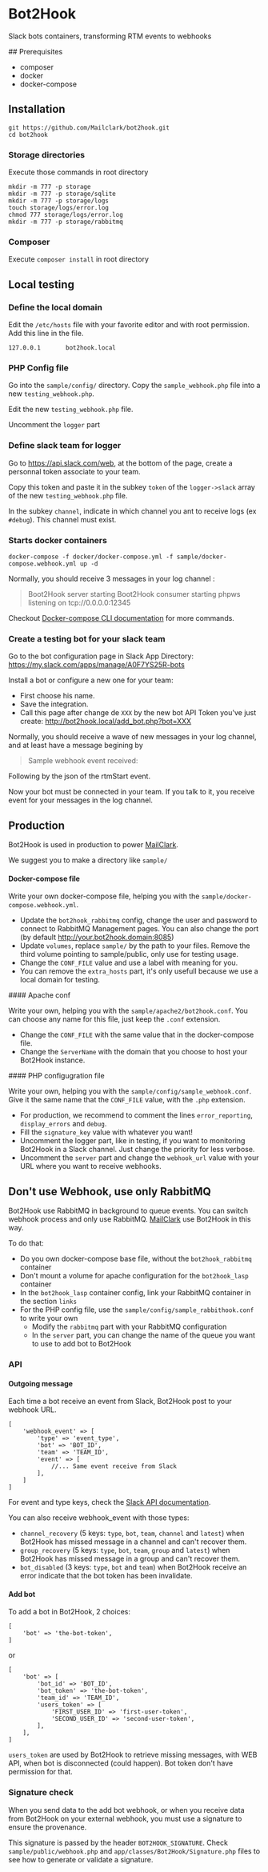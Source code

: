 # Bot2Hook

Slack bots containers, transforming RTM events to webhooks

## Prerequisites

* composer
* docker
* docker-compose

## Installation

```
git https://github.com/Mailclark/bot2hook.git
cd bot2hook
```

### Storage directories 

Execute those commands in root directory

```
mkdir -m 777 -p storage
mkdir -m 777 -p storage/sqlite
mkdir -m 777 -p storage/logs
touch storage/logs/error.log
chmod 777 storage/logs/error.log
mkdir -m 777 -p storage/rabbitmq
```

### Composer 

Execute `composer install` in root directory

## Local testing

### Define the local domain

Edit the `/etc/hosts` file with your favorite editor and with root permission. 
Add this line in the file.

```
127.0.0.1       bot2hook.local
```

### PHP Config file

Go into the `sample/config/` directory. Copy the `sample_webhook.php` file into a new `testing_webhook.php`.

Edit the new `testing_webhook.php` file. 

Uncomment the `logger` part
 

### Define slack team for logger

Go to https://api.slack.com/web, at the bottom of the page, create a personnal token associate to your team.

Copy this token and paste it in the subkey `token` of the `logger->slack` array of the new `testing_webhook.php` file.

In the subkey `channel`, indicate in which channel you ant to receive logs (ex `#debug`). This channel must exist.

### Starts docker containers

```
docker-compose -f docker/docker-compose.yml -f sample/docker-compose.webhook.yml up -d
```

Normally, you should receive 3 messages in your log channel :

> Boot2Hook server starting
> Boot2Hook consumer starting
> phpws listening on tcp://0.0.0.0:12345

Checkout [Docker-compose CLI documentation](https://docs.docker.com/compose/reference/overview/) for more commands. 

### Create a testing bot for your slack team

Go to the bot configuration page in Slack App Directory: https://my.slack.com/apps/manage/A0F7YS25R-bots

Install a bot or configure a new one for your team:

* First choose his name.
* Save the integration.
* Call this page after change de `XXX`  by the new bot API Token you've just create: http://bot2hook.local/add_bot.php?bot=XXX

Normally, you should receive a wave of new messages in your log channel, and at least have a message begining by 

> Sample webhook event received: 

Following by the json of the rtmStart event.

Now your bot must be connected in your team. If you talk to it, you receive event for your messages in the log channel.

## Production

Bot2Hook is used in production to power [MailClark](https://mailclark.ai).

We suggest you to make a directory like `sample/`

#### Docker-compose file

Write your own docker-compose file, helping you with the `sample/docker-compose.webhook.yml`.

* Update the `bot2hook_rabbitmq` config, change the user and password to connect to RabbitMQ Management pages. You can also change the port (by default http://your.bot2hook.domain:8085)
* Update `volumes`, replace `sample/` by the path to your files. Remove the third volume pointing to sample/public, only use for testing usage. 
* Change the `CONF_FILE` value and use a label with meaning for you.
* You can remove the `extra_hosts` part, it's only usefull because we use a local domain for testing.

#### Apache conf

Write your own, helping you with the  `sample/apache2/bot2hook.conf`. You can choose any name for this file, just keep the `.conf` extension.

* Change the `CONF_FILE` with the same value that in the docker-compose file.
* Change the `ServerName` with the domain that you choose to host your Bot2Hook instance.

#### PHP configugration file

Write your own, helping you with the  `sample/config/sample_webhook.conf`. Give it the same name that the `CONF_FILE` value, with the `.php` extension.

* For production, we recommend to comment the lines `error_reporting`, `display_errors` and `debug`.
* Fill the `signature_key` value with whatever you want!
* Uncomment the logger part, like in testing, if you want to monitoring Bot2Hook in a Slack channel. Just change the priority for less verbose.
* Uncomment the `server` part and change the `webhook_url` value with your URL where you want to receive webhooks.

## Don't use Webhook, use only RabbitMQ
 
Bot2Hook use RabbitMQ in background to queue events. You can switch webhook process and only use RabbitMQ. 
[MailClark](https://mailclark.ai) use Bot2Hook in this way.
 
To do that:

* Do you own docker-compose base file, without the `bot2hook_rabbitmq` container
* Don't mount a volume for apache configuration for the `bot2hook_lasp` container
* In the `bot2hook_lasp` container config, link your RabbitMQ container in the section `links`
* For the PHP config file, use the  `sample/config/sample_rabbithook.conf` to write your own
    * Modify the `rabbitmq` part with your RabbitMQ configuration
    * In the `server` part, you can change the name of the queue you want to use to add bot to Bot2Hook  

### API

#### Outgoing message

Each time a bot receive an event from Slack, Bot2Hook post to your webhook URL. 
 
```
[
    'webhook_event' => [
        'type' => 'event_type',
        'bot' => 'BOT_ID',
        'team' => 'TEAM_ID',
        'event' => [
            //... Same event receive from Slack
        ],
    ]
]
```

For event and type keys, check the [Slack API documentation](https://api.slack.com/events).

You can also receive webhook_event with those types:

* `channel_recovery` (5 keys: `type`, `bot`, `team`, `channel` and `latest`) when Bot2Hook has missed message in a channel and can't recover them.
* `group_recovery` (5 keys: `type`, `bot`, `team`, `group` and `latest`) when Bot2Hook has missed message in a group and can't recover them.
* `bot_disabled` (3 keys: `type`, `bot` and `team`) when Bot2Hook receive an error indicate that the bot token has been invalidate.
    

#### Add bot

To add a bot in Bot2Hook, 2 choices:

```
[
    'bot' => 'the-bot-token',
]
```

or 

```
[
    'bot' => [
        'bot_id' => 'BOT_ID',
        'bot_token' => 'the-bot-token',
        'team_id' => 'TEAM_ID',
        'users_token' => [
            'FIRST_USER_ID' => 'first-user-token',
            'SECOND_USER_ID' => 'second-user-token',
        ],
    ],
]
```

`users_token` are used by Bot2Hook to retrieve missing messages, with WEB API, when bot is disconnected (could happen). 
Bot token don't have permission for that. 

### Signature check

When you send data to the add bot webhook, or when you receive data from Bot2Hook on your external webhook,
you must use a signature to ensure the provenance.

This signature is passed by the header `BOT2HOOK_SIGNATURE`. 
Check `sample/public/webhook.php` and `app/classes/Bot2Hook/Signature.php` files to see how to generate or validate a signature.